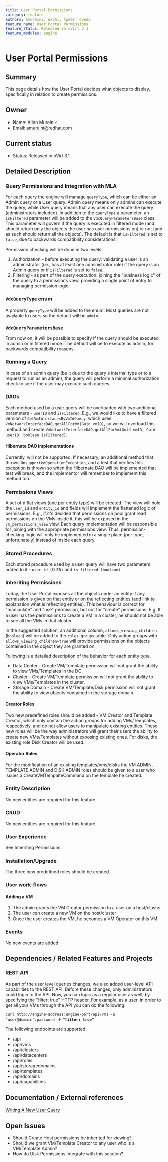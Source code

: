 ```yaml
---
title: User Portal Permissions
category: feature
authors: amureini, ekohl, lpeer, ovedo
feature_name: User Portal Permissions
feature_status: Released in oVirt 3.1
feature_modules: engine
---
```


# User Portal Permissions

## Summary

This page details how the User Portal decides what objects to display, specifically in relation to create permissions.

## Owner

* Name: Allon Mureinik
* Email: amureini@redhat.com

## Current status

* Status: Released in oVirt 3.1

## Detailed Description

### Query Permissions and Integration with MLA

For each query the engine will manage `queryType`, which can be either an Admin query or a User query. Admin query means only admins can execute the query, while User query means that any user can execute the query (administrators included). In addition to the `queryType` a parameter, an `isFiltered` parameter will be added to the `VdcQueryParametersBase` class. This parameter will govern if the query is executed in filtered mode (and should return only the objects the user has user permissions on) or not (and as such should return all the objects). The default is that `isFiltered` is set to `false`, due to backwards compatibility considerations.

Permission checking will be done in two levels:

1. Authorization - before executing the query: validating a user is an administrator (i.e., has at least one administrator role) if the query is an Admin query or if `isFiltered` is set to `false`.
2. Filtering - as part of the query execution: joining the "business logic" of the query to a permissions view, providing a single point of entry to managing permission logic.

### `VdcQueryType` enum

A property `queryType` will be added to the enum. Most queries are not available to users so the default will be `admin`.

### `VdcQueryParametersBase`

From now on, it will be possible to specify if the query should be executed in admin or in filtered mode. The default will be to execute as admin, for backwards compatibility reasons.

### Running a Query

In case of an admin query (be it due to the query's internal type or to a request to run as an admin), the query will perform a minimal authorization check to see if the user may execute such queries.

### DAOs

Each method used by a user query will be overloaded with two additional parameters - `userID` and `isFiltered`. E.g., we would like to have a filtered version of `GetVmInterfacesByVmIdQuery`, which uses `VmNetworkInterfaceDAO.getAllForVm(Guid vmID)`, so we will overload this method and create `VmNetworkInterfaceDAO.getAllForVm(Guid vmID, Guid userID, boolean isFiltered)`.

#### Hibernate DAO implementations

Currently, will not be supported. If necessary, an additional method that throws `UnsupportedOperationException`, and a test that verifies this exception is thrown so when the Hibernate DAO will be implemented that test will break, and the implementor will remember to implement this method too.

### Permissions Views

A set of n flat views (one per entity type) will be created. The view will hold the `user_id` and `entity_id` and fields will implement the flattened logic of permissions. E.g., if it's decided that permissions on pool grant read permissions on the VMs inside it, this will be exposed in the `vm_permissions_view` view. Each query implementation will be responsible for joining with the appropriate permissions view. Thus, permission-checking logic will only be implemented in a single place (per type, unfortunately) instead of inside each query.

### Stored Procedures

Each stored procedure used by a user query will have two parameters added to it - `user_id (UUID)` and `is_filtered (boolean)`.

### Inheriting Permissions

Today, the User Portal exposes all the objects under an entity if any permission is given on that entity or on the reflecting entities (add link to explanation what is reflecting entities). This behaviour is correct for "manipulate" and "use" permission, but not for "create" permissions. E.g. If a user has the permissions to create a VM in a cluster, he should not be able to see all the VMs in that cluster.

In the suggested solution, an additional column, `allows_viewing_children` (`boolean`) will be added to the `roles_groups` table. Only action groups with `allows_viewing_children=true` will provide permissions on the objects contained in the object they are granted on.

Following is a detailed description of the behavior for each entity type.

*   Data Center - Create VM/Template permission will not grant the ability to view VMs/Templates in the DC.
*   Cluster - Create VM/Template permission will not grant the ability to view VMs/Templates in the cluster.
*   Storage Domain - Create VM/Template/Disk permission will not grant the ability to view objects contained in the storage domain.

#### Creator Roles

Two new predefined roles should be added - VM Creator and Template Creator, which only contain the action groups for adding VMs/Templates, respectively, and do not allow users to manipulate existing entities. These new roles will be the way administrators will grant their users the ability to create new VMs/Templates without exposing existing ones. For disks, the existing role Disk Creator will be used.

#### Operator Roles

For the modification of an existing templates/vms/disks the VM ADMIN, TEMPLATE ADMIN and DISK ADMIN roles should be given to a user who issues a CreateVMTempalteCommand on the template he created.

### Entity Description

No new entities are required for this feature.

### CRUD

No new entities are required for this feature.

### User Experience

See Inheriting Permissions.

### Installation/Upgrade

The three new predefined roles should be created.

### User work-flows

#### Adding a VM

1. The admin grants the VM Creator permission to a user on a host/cluster
2. The user can create a new VM on the host/cluster
3. Once the user creates the VM, he becomes a VM Operator on this VM

### Events

No new events are added.

## Dependencies / Related Features and Projects

### REST API

As part of the user level queries changes, we also added user-level API capabilities to the REST API.
Before these changes, only administrators could login to the API. Now, you can logic as a regular user as well, by specifying the "filter: true" HTTP header.
For example, as a user, in order to get all your VMs through the API you can do the following:

`curl http://engine-address:engine-port/api/vms -u "user@domain":password -H` **`"filter: true"`**

The following endpoints are supported:

* /api
* /api/vms
* /api/clusters
* /api/datacenters
* /api/roles
* /api/storagedomains
* /api/templates
* /api/domains
* /api/capabilities

## Documentation / External references

[Writing A New User
Query](/develop/developer-guide/engine/writing-a-new-user-query.html)



## Open Issues

* Should Create Host permissions be inherited for viewing?
* Should we grant VM/Template Creator to any user who is a VM/Template Admin?
* How do Disk Permissions integrate with this solution?

